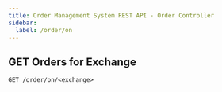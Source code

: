 ```yaml
---
title: Order Management System REST API - Order Controller
sidebar:
  label: /order/on
---
```


## GET Orders for Exchange

`GET /order/on/<exchange>`
